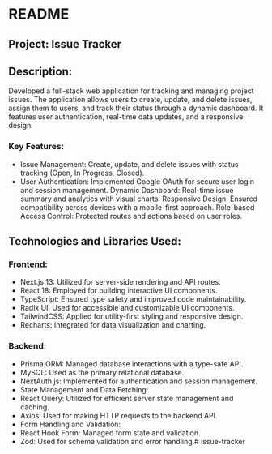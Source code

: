 # README

## Project: Issue Tracker

## Description:

Developed a full-stack web application for tracking and managing project issues. The application allows users to create, update, and delete issues, assign them to users, and track their status through a dynamic dashboard. It features user authentication, real-time data updates, and a responsive design.

### Key Features:

- Issue Management: Create, update, and delete issues with status tracking (Open, In Progress, Closed).
- User Authentication: Implemented Google OAuth for secure user login and session management.
Dynamic Dashboard: Real-time issue summary and analytics with visual charts.
Responsive Design: Ensured compatibility across devices with a mobile-first approach.
Role-based Access Control: Protected routes and actions based on user roles.


## Technologies and Libraries Used:

### Frontend:

- Next.js 13: Utilized for server-side rendering and API routes.
- React 18: Employed for building interactive UI components.
- TypeScript: Ensured type safety and improved code maintainability.
- Radix UI: Used for accessible and customizable UI components.
- TailwindCSS: Applied for utility-first styling and responsive design.
- Recharts: Integrated for data visualization and charting.

### Backend:

- Prisma ORM: Managed database interactions with a type-safe API.
- MySQL: Used as the primary relational database.
- NextAuth.js: Implemented for authentication and session management.
- State Management and Data Fetching:
- React Query: Utilized for efficient server state management and caching.
- Axios: Used for making HTTP requests to the backend API.
- Form Handling and Validation:
- React Hook Form: Managed form state and validation.
- Zod: Used for schema validation and error handling.# issue-tracker
